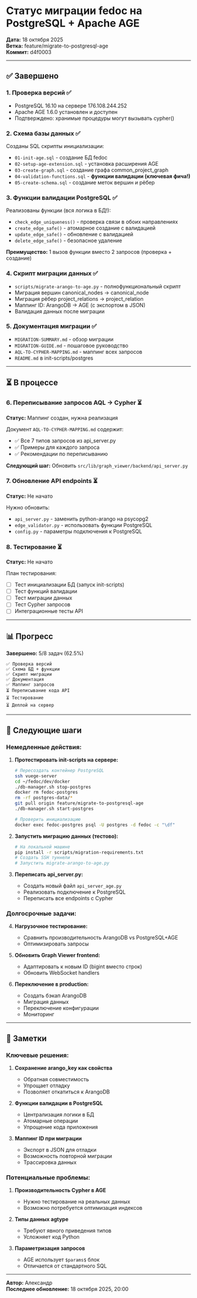 # Статус миграции fedoc на PostgreSQL + Apache AGE

**Дата:** 18 октября 2025  
**Ветка:** feature/migrate-to-postgresql-age  
**Коммит:** d4f0003

---

## ✅ Завершено

### 1. Проверка версий ✅
- PostgreSQL 16.10 на сервере 176.108.244.252
- Apache AGE 1.6.0 установлен и доступен
- Подтверждено: хранимые процедуры могут вызывать cypher()

### 2. Схема базы данных ✅
Созданы SQL скрипты инициализации:
- `01-init-age.sql` - создание БД fedoc
- `02-setup-age-extension.sql` - установка расширения AGE
- `03-create-graph.sql` - создание графа common_project_graph
- `04-validation-functions.sql` - **функции валидации (ключевая фича!)**
- `05-create-schema.sql` - создание меток вершин и рёбер

### 3. Функции валидации PostgreSQL ✅
Реализованы функции (вся логика в БД!):
- `check_edge_uniqueness()` - проверка связи в обоих направлениях
- `create_edge_safe()` - атомарное создание с валидацией
- `update_edge_safe()` - обновление с валидацией
- `delete_edge_safe()` - безопасное удаление

**Преимущество:** 1 вызов функции вместо 2 запросов (проверка + создание)

### 4. Скрипт миграции данных ✅
- `scripts/migrate-arango-to-age.py` - полнофункциональный скрипт
- Миграция вершин canonical_nodes → canonical_node
- Миграция рёбер project_relations → project_relation
- Маппинг ID: ArangoDB → AGE (с экспортом в JSON)
- Валидация данных после миграции

### 5. Документация миграции ✅
- `MIGRATION-SUMMARY.md` - обзор миграции
- `MIGRATION-GUIDE.md` - пошаговое руководство
- `AQL-TO-CYPHER-MAPPING.md` - маппинг всех запросов
- `README.md` в init-scripts/postgres

---

## ⏳ В процессе

### 6. Переписывание запросов AQL → Cypher ⏳
**Статус:** Маппинг создан, нужна реализация

Документ `AQL-TO-CYPHER-MAPPING.md` содержит:
- ✅ Все 7 типов запросов из api_server.py
- ✅ Примеры для каждого запроса
- ✅ Рекомендации по переписыванию

**Следующий шаг:** Обновить `src/lib/graph_viewer/backend/api_server.py`

### 7. Обновление API endpoints ⏳
**Статус:** Не начато

Нужно обновить:
- `api_server.py` - заменить python-arango на psycopg2
- `edge_validator.py` - использовать функции PostgreSQL
- `config.py` - параметры подключения к PostgreSQL

### 8. Тестирование ⏳
**Статус:** Не начато

План тестирования:
- [ ] Тест инициализации БД (запуск init-scripts)
- [ ] Тест функций валидации
- [ ] Тест миграции данных
- [ ] Тест Cypher запросов
- [ ] Интеграционные тесты API

---

## 📊 Прогресс

**Завершено:** 5/8 задач (62.5%)

```
✅ Проверка версий
✅ Схема БД + функции
✅ Скрипт миграции
✅ Документация
✅ Маппинг запросов
⏳ Переписывание кода API
⏳ Тестирование
⏳ Деплой на сервер
```

---

## 🚀 Следующие шаги

### Немедленные действия:

1. **Протестировать init-scripts на сервере:**
   ```bash
   # Пересоздать контейнер PostgreSQL
   ssh vuege-server
   cd ~/fedoc/dev/docker
   ./db-manager.sh stop-postgres
   docker rm fedoc-postgres
   rm -rf postgres-data/*
   git pull origin feature/migrate-to-postgresql-age
   ./db-manager.sh start-postgres
   
   # Проверить инициализацию
   docker exec fedoc-postgres psql -U postgres -d fedoc -c "\df"
   ```

2. **Запустить миграцию данных (тестово):**
   ```bash
   # На локальной машине
   pip install -r scripts/migration-requirements.txt
   # Создать SSH туннели
   # Запустить migrate-arango-to-age.py
   ```

3. **Переписать api_server.py:**
   - Создать новый файл `api_server_age.py`
   - Реализовать подключение к PostgreSQL
   - Переписать все endpoints с Cypher

### Долгосрочные задачи:

4. **Нагрузочное тестирование:**
   - Сравнить производительность ArangoDB vs PostgreSQL+AGE
   - Оптимизировать запросы

5. **Обновить Graph Viewer frontend:**
   - Адаптировать к новым ID (bigint вместо строк)
   - Обновить WebSocket handlers

6. **Переключение в production:**
   - Создать бэкап ArangoDB
   - Миграция данных
   - Переключение конфигурации
   - Мониторинг

---

## 📝 Заметки

### Ключевые решения:

1. **Сохранение arango_key как свойства**
   - Обратная совместимость
   - Упрощает отладку
   - Позволяет откатиться к ArangoDB

2. **Функции валидации в PostgreSQL**
   - Централизация логики в БД
   - Атомарные операции
   - Упрощение кода приложения

3. **Маппинг ID при миграции**
   - Экспорт в JSON для отладки
   - Возможность повторной миграции
   - Трассировка данных

### Потенциальные проблемы:

1. **Производительность Cypher в AGE**
   - Нужно тестирование на реальных данных
   - Возможно потребуется оптимизация индексов

2. **Типы данных agtype**
   - Требуют явного приведения типов
   - Усложняет код Python

3. **Параметризация запросов**
   - AGE использует `$params$` блок
   - Отличается от стандартного SQL

---

**Автор:** Александр  
**Последнее обновление:** 18 октября 2025, 20:00

